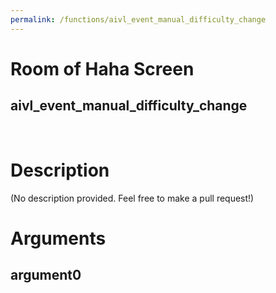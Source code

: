 ```yaml
---
permalink: /functions/aivl_event_manual_difficulty_change
---
```

# Room of Haha Screen  
## aivl_event_manual_difficulty_change  
&nbsp;  
# Description  
(No description provided. Feel free to make a pull request!) 
&nbsp;  
# Arguments
## argument0

&nbsp;  


